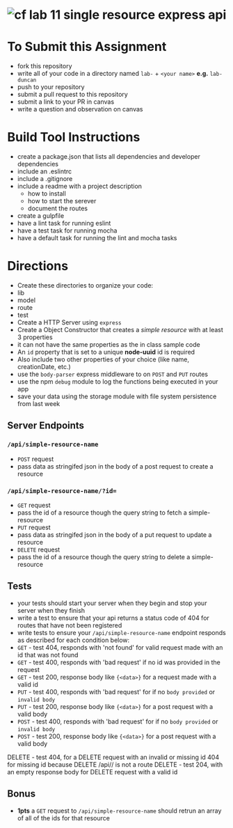 ![cf](https://i.imgur.com/7v5ASc8.png) lab 11 single resource express api
======

# To Submit this Assignment
  * fork this repository
  * write all of your code in a directory named `lab-` + `<your name>` **e.g.** `lab-duncan`
  * push to your repository
  * submit a pull request to this repository
  * submit a link to your PR in canvas
  * write a question and observation on canvas

# Build Tool Instructions
* create a package.json that lists all dependencies and developer dependencies
* include an .eslintrc
* include a .gitignore
* include a readme with a project description
  * how to install
  * how to start the serever
  * document the routes
* create a gulpfile
 * have a lint task for running eslint
 * have a test task for running mocha
 * have a default task for running the lint and mocha tasks

# Directions
* Create these directories to organize your code:
 * lib
 * model
 * route
 * test
* Create a HTTP Server using `express`
* Create a Object Constructor that creates a _simple resource_ with at least 3 properties
 * it can not have the same properties as the in class sample code
 * An `id` property that is set to a unique **node-uuid** id is required
 * Also include two other properties of your choice (like name, creationDate, etc.)
* use the `body-parser` express middleware to on `POST` and `PUT` routes
* use the npm `debug` module to log the functions being executed in your app
* save your data using the storage module with file system persistence from last week

## Server Endpoints
### `/api/simple-resource-name`
* `POST` request
 * pass data as stringifed json in the body of a post request to create a resource

### `/api/simple-resource-name/?id=`
* `GET` request
 * pass the id of a resource though the query string to fetch a simple-resource   
* `PUT` request
 * pass data as stringifed json in the body of a put request to update a resource
* `DELETE` request
 * pass the id of a resource though the query string to delete a simple-resource   

## Tests
* your tests should start your server when they begin and stop your server when they finish
* write a test to ensure that your api returns a status code of 404 for routes that have not been registered
* write tests to ensure your `/api/simple-resource-name` endpoint responds as described for each condition below:
 * `GET` - test 404, responds with 'not found' for valid request made with an id that was not found
 * `GET` - test 400, responds with 'bad request' if no id was provided in the request
 * `GET` - test 200, response body like `{<data>}` for a request made with a valid id
 * `PUT` - test 400, responds with 'bad request' for if no `body provided` or `invalid body`
 * `PUT` - test 200, response body like  `{<data>}` for a post request with a valid body
 * `POST` - test 400, responds with 'bad request' for if no `body provided` or `invalid body`
 * `POST` - test 200, response body like  `{<data>}` for a post request with a valid body


DELETE - test 404, for a DELETE request with an invalid or missing id
404 for missing id because DELETE /api/<simple-resource-name>/ is not a route
DELETE - test 204, with an empty response body for DELETE request with a valid id

## Bonus
* **1pts** a `GET` request to `/api/simple-resource-name` should retrun an array of all of the ids for that resource
